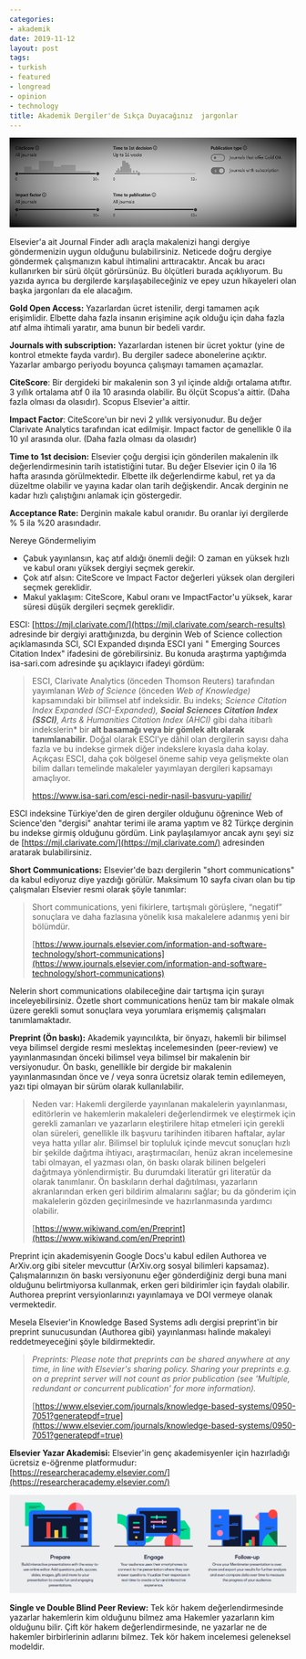 ```yaml
---
categories:
- akademik
date: 2019-11-12
layout: post
tags:
- turkish
- featured
- longread
- opinion
- technology
title: Akademik Dergiler'de Sıkça Duyacağınız  jargonlar
---
```


![](/images/cite.png)

Elsevier'a ait Journal Finder adlı araçla makalenizi hangi dergiye göndermenizin uygun olduğunu bulabilirsiniz. Neticede doğru dergiye göndermek çalışmanızın kabul ihtimalini arttıracaktır. Ancak bu aracı kullanırken bir sürü ölçüt görürsünüz. Bu ölçütleri burada açıklıyorum. Bu yazıda ayrıca bu dergilerde karşılaşabileceğiniz ve epey uzun hikayeleri olan başka jargonları da ele alacağım.

**Gold Open Access:** Yazarlardan ücret istenilir, dergi tamamen açık erişimlidir. Elbette daha fazla insanın erişimine açık olduğu için daha fazla atıf alma ihtimali yaratır, ama bunun bir bedeli vardır.

**Journals with subscription:** Yazarlardan istenen bir ücret yoktur (yine de kontrol etmekte fayda vardır). Bu dergiler sadece abonelerine açıktır. Yazarlar ambargo periyodu boyunca çalışmayı tamamen açamazlar.

**CiteScore**: Bir dergideki bir makalenin son 3 yıl içinde aldığı ortalama atıftır. 3 yıllık ortalama atıf 0 ila 10 arasında olabilir. Bu ölçüt Scopus'a aittir. (Daha fazla olması da olasıdır). Scopus Elsevier'a aittir.

**Impact Factor**: CiteScore'un bir nevi 2 yıllık versiyonudur. Bu değer Clarivate Analytics tarafından icat edilmişir. Impact factor de genellikle 0 ila 10 yıl arasında olur. (Daha fazla olması da olasıdır)

**Time to 1st decision:** Elsevier çoğu dergisi için gönderilen makalenin ilk değerlendirmesinin tarih istatistiğini tutar. Bu değer Elsevier için 0 ila 16 hafta arasında görülmektedir. Elbette ilk değerlendirme kabul, ret ya da düzeltme olabilir ve yayına kadar olan tarih değişkendir. Ancak derginin ne kadar hızlı çalıştığını anlamak için göstergedir.

**Acceptance Rate:** Derginin makale kabul oranıdır. Bu oranlar iyi dergilerde % 5 ila %20 arasındadır.

Nereye Göndermeliyim

- Çabuk yayınlansın, kaç atıf aldığı önemli değil: O zaman en yüksek hızlı ve kabul oranı yüksek dergiyi seçmek gerekir.
- Çok atıf alsın: CiteScore ve Impact Factor değerleri yüksek olan dergileri seçmek gereklidir.
- Makul yaklaşım: CiteScore, Kabul oranı ve ImpactFactor'u yüksek, karar süresi düşük dergileri seçmek gereklidir.

ESCI: [https://mjl.clarivate.com/](https://mjl.clarivate.com/search-results) adresinde bir dergiyi arattığınızda, bu derginin Web of Science collection açıklamasında SCI, SCI Expanded dışında ESCI yani " Emerging Sources Citation Index" ifadesini de görebilirsiniz. Bu konuda araştırma yaptığımda isa-sari.com adresinde şu açıklayıcı ifadeyi gördüm:

> ESCI, Clarivate Analytics (önceden Thomson Reuters) tarafından yayımlanan _Web of Science_ (önceden _Web of Knowledge)_ kapsamındaki bir bilimsel atıf indeksidir. Bu indeks; _Science Citation Index Expanded (SCI-Expanded), **Social Sciences Citation Index (SSCI)**, Arts & Humanities Citation Index (AHCI)_ gibi daha itibarlı indekslerin\* bir **alt basamağı veya bir gömlek altı olarak tanımlanabilir.** Doğal olarak ESCI'ye dâhil olan dergilerin sayısı daha fazla ve bu indekse girmek diğer indekslere kıyasla daha kolay. Açıkçası ESCI, daha çok bölgesel öneme sahip veya gelişmekte olan bilim dalları temelinde makaleler yayımlayan dergileri kapsamayı amaçlıyor.
> 
> https://www.isa-sari.com/esci-nedir-nasil-basvuru-yapilir/

ESCI indeksine Türkiye'den de giren dergiler olduğunu öğrenince Web of Science'den "dergisi" anahtar terimi ile arama yaptım ve 82 Türkçe derginin bu indekse girmiş olduğunu gördüm. Link paylaşılamıyor ancak aynı şeyi siz de [https://mjl.clarivate.com/](https://mjl.clarivate.com/) adresinden aratarak bulabilirsiniz.

**Short Communications:** Elsevier'de bazı dergilerin "short communications" da kabul ediyoruz diye yazdığı görülür. Maksimum 10 sayfa civarı olan bu tip çalışmaları Elsevier resmi olarak şöyle tanımlar:

> Short communications, yeni fikirlere, tartışmalı görüşlere, “negatif” sonuçlara ve daha fazlasına yönelik kısa makalelere adanmış yeni bir bölümdür.
> 
> [https://www.journals.elsevier.com/information-and-software-technology/short-communications](https://www.journals.elsevier.com/information-and-software-technology/short-communications)

Nelerin short communications olabileceğine dair tartışma için şurayı inceleyebilirsiniz. Özetle short communications henüz tam bir makale olmak üzere gerekli somut sonuçlara veya yorumlara erişmemiş çalışmaları tanımlamaktadır.

**Preprint (Ön baskı):** Akademik yayıncılıkta, bir önyazı, hakemli bir bilimsel veya bilimsel dergide resmi meslektaş incelemesinden (peer-review) ve yayınlanmasından önceki bilimsel veya bilimsel bir makalenin bir versiyonudur. Ön baskı, genellikle bir dergide bir makalenin yayınlanmasından önce ve / veya sonra ücretsiz olarak temin edilemeyen, yazı tipi olmayan bir sürüm olarak kullanılabilir.

> Neden var: Hakemli dergilerde yayınlanan makalelerin yayınlanması, editörlerin ve hakemlerin makaleleri değerlendirmek ve eleştirmek için gerekli zamanları ve yazarların eleştirilere hitap etmeleri için gerekli olan süreleri, genellikle ilk başvuru tarihinden itibaren haftalar, aylar veya hatta yıllar alır. Bilimsel bir topluluk içinde mevcut sonuçları hızlı bir şekilde dağıtma ihtiyacı, araştırmacıları, henüz akran incelemesine tabi olmayan, el yazması olan, ön baskı olarak bilinen belgeleri dağıtmaya yönlendirmiştir. Bu durumdaki literatür gri literatür da olarak tanımlanır. Ön baskıların derhal dağıtılması, yazarların akranlarından erken geri bildirim almalarını sağlar; bu da gönderim için makalelerin gözden geçirilmesinde ve hazırlanmasında yardımcı olabilir.
> 
> [https://www.wikiwand.com/en/Preprint](https://www.wikiwand.com/en/Preprint)

Preprint için akademisyenin Google Docs'u kabul edilen Authorea ve ArXiv.org gibi siteler mevcuttur (ArXiv.org sosyal bilimleri kapsamaz). Çalışmalarınızın ön baskı versiyonunu eğer gönderdiğiniz dergi buna mani olduğunu belirtmiyorsa kullanmak, erken geri bildirimler için faydalı olabilir. Authorea preprint versyionlarınızı yayınlamaya ve DOI vermeye olanak vermektedir.

Mesela Elsevier'in Knowledge Based Systems adlı dergisi preprint'in bir preprint sunucusundan (Authorea gibi) yayınlanması halinde makaleyi reddetmeyeceğini şöyle bildirmektedir.

>   
> _Preprints: Please note that preprints can be shared anywhere at any time, in line with Elsevier's sharing policy. Sharing your preprints e.g. on a preprint server will not count as prior publication (see 'Multiple, redundant or concurrent publication' for more information)._
> 
> [https://www.elsevier.com/journals/knowledge-based-systems/0950-7051?generatepdf=true](https://www.elsevier.com/journals/knowledge-based-systems/0950-7051?generatepdf=true)

**Elsevier Yazar Akademisi:** Elsevier'in genç akademisyenler için hazırladığı ücretsiz e-öğrenme platformudur: [https://researcheracademy.elsevier.com/](https://researcheracademy.elsevier.com/)

![](/images/image-2.png)

**Single ve Double Blind Peer Review:** Tek kör hakem değerlendirmesinde yazarlar hakemlerin kim olduğunu bilmez ama Hakemler yazarların kim olduğunu bilir. Çift kör hakem değerlendirmesinde, ne yazarlar ne de hakemler birbirlerinin adlarını bilmez. Tek kör hakem incelemesi geleneksel modeldir.
